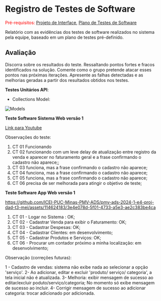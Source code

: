 # Registro de Testes de Software

<span style="color:red">Pré-requisitos: <a href="3-Projeto de Interface.md"> Projeto de Interface</a></span>, <a href="8-Plano de Testes de Software.md"> Plano de Testes de Software</a>

Relatório com as evidências dos testes de software realizados no sistema pela equipe, baseado em um plano de testes pré-definido.

## Avaliação

Discorra sobre os resultados do teste. Ressaltando pontos fortes e fracos identificados na solução. Comente como o grupo pretende atacar esses pontos nas próximas iterações. Apresente as falhas detectadas e as melhorias geradas a partir dos resultados obtidos nos testes.

**Testes Unitários API**:
- Collections Model:

![Models](https://github.com/ICEI-PUC-Minas-PMV-ADS/pmv-ads-2024-1-e4-proj-dad-t3-mei/assets/113808083/7f053cd6-31bb-47dc-a8e0-8de6c2a8afce)

**Teste Software Sistema Web versão 1**

[Link para Youtube](https://youtu.be/gRRu6zKhhXQ)

Observações do teste:
1. CT 01 Funcionando
2. CT 02 funcionando com um leve delay de atualização entre registro da venda e aparecer no faturamento geral e a frase confirmando o cadastro não aparece;;
3. CT 03 funciona, mas a frase confirmando o cadastro não aparece;
4. CT 04 funciona, mas a frase confirmando o cadastro não aparece;
5. CT 05 funciona, mas a frase confirmando o cadastro não aparece;
6. CT 06 precisa de ser melhorada para atingir o objetivo de teste;

**Teste Software App Web versão 1**


https://github.com/ICEI-PUC-Minas-PMV-ADS/pmv-ads-2024-1-e4-proj-dad-t3-mei/assets/114624183/3e4e078d-5f01-4733-a5e3-ae2c383be4ca


1. CT 01 - Logar no Sistema : OK;
2. CT 02 - Cadastrar Venda para exibir o Faturamento: OK;
3. CT 03 - Cadastrar Despesas: OK;
4. CT 04 - Cadastrar Clientes: em desenvolvimento;
5. CT 05 - Cadastrar Produtos e Serviços: OK;
6. CT 06 - Procurar um contador próximo a minha localização: em desenvolvimento;

Observação (correções futuras):

1 - Cadastro de vendas: sistema não exibe nada ao selecionar a opção 'serviço'.
2- Ao adicionar, editar e excluir 'produto/ serviço/ categoria', a tela inicial não é atualizada.
3- Melhoria: exibir mensagem de sucesso ao editar/excluir poduto/serviço/categoria; No momento só exibe mensagem de sucesso ao incluir.
4- Corrigir mensagem de sucesso ao adicionar categoria: trocar adicionado por adicionada.
